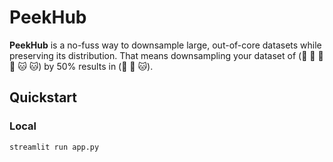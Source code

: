 # PeekHub
**PeekHub** is a no-fuss way to downsample large, out-of-core datasets while preserving its distribution. That means downsampling your dataset of (:dog: :dog: :dog: :dog: :cat: :cat:) by 50% results in (:dog: :dog: :cat:).

## Quickstart
### Local
```bash
streamlit run app.py
```